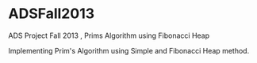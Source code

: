 ADSFall2013
===========

ADS Project Fall 2013 , Prims Algorithm using Fibonacci Heap

Implementing Prim's Algorithm using Simple and Fibonacci Heap method.
